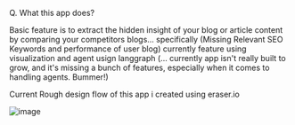 Q. What this app does?

Basic feature is to extract the hidden insight of your blog or article content by comparing your competitors blogs... specifically (Missing Relevant SEO Keywords and performance of user blog) currently feature using visualization and agent usign langgraph
(... currently app isn't really built to grow, and it's missing a bunch of features, especially when it comes to handling agents. Bummer!)


Current Rough design flow of this app i created using eraser.io

![image](https://github.com/user-attachments/assets/380400ae-d2a5-4877-a483-729951033ebd)
